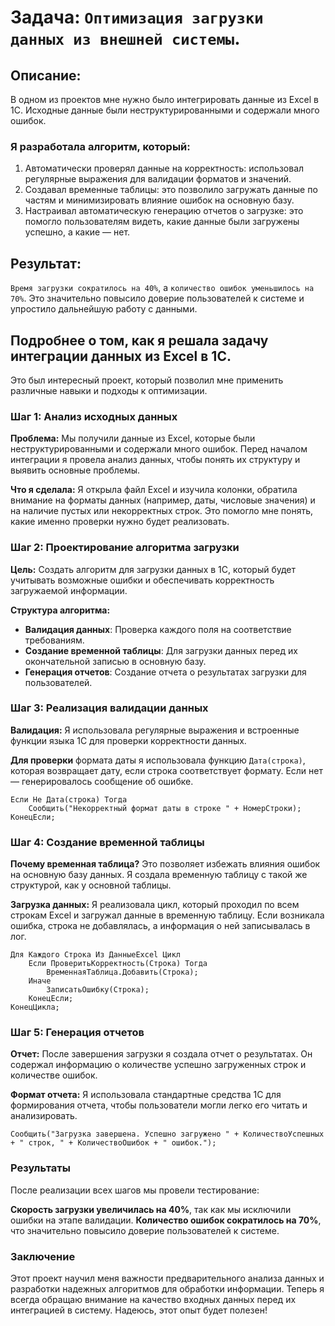# Задача: `Оптимизация загрузки данных из внешней системы`.

## Описание: 
В одном из проектов мне нужно было интегрировать данные из Excel в 1С. Исходные данные были неструктурированными и содержали много ошибок. 
### Я разработала алгоритм, который:
1. Автоматически проверял данные на корректность: использовал регулярные выражения для валидации форматов и значений.
2. Создавал временные таблицы: это позволило загружать данные по частям и минимизировать влияние ошибок на основную базу.
3. Настраивал автоматическую генерацию отчетов о загрузке: это помогло пользователям видеть, какие данные были загружены успешно, а какие — нет.

## Результат: 
`Время загрузки сократилось на 40%`, а `количество ошибок уменьшилось на 70%`. 
Это значительно повысило доверие пользователей к системе и упростило дальнейшую работу с данными.

## Подробнее о том, как я решала задачу интеграции данных из Excel в 1С. 
Это был интересный проект, который позволил мне применить различные навыки и подходы к оптимизации.

### Шаг 1: Анализ исходных данных

**Проблема:** Мы получили данные из Excel, которые были неструктурированными и содержали много ошибок. Перед началом интеграции я провела анализ данных, чтобы понять их структуру и выявить основные проблемы.

**Что я сделала:** Я открыла файл Excel и изучила колонки, обратила внимание на форматы данных (например, даты, числовые значения) и на наличие пустых или некорректных строк. Это помогло мне понять, какие именно проверки нужно будет реализовать.

### Шаг 2: Проектирование алгоритма загрузки

**Цель:** Создать алгоритм для загрузки данных в 1С, который будет учитывать возможные ошибки и обеспечивать корректность загружаемой информации.

**Структура алгоритма:**
  - **Валидация данных**: Проверка каждого поля на соответствие требованиям.
  - **Создание временной таблицы**: Для загрузки данных перед их окончательной записью в основную базу.
  - **Генерация отчетов**: Создание отчета о результатах загрузки для пользователей.

### Шаг 3: Реализация валидации данных

**Валидация:** Я использовала регулярные выражения и встроенные функции языка 1С для проверки корректности данных.

**Для проверки** формата даты я использовала функцию `Дата(строка)`, которая возвращает дату, если строка соответствует формату. Если нет — генерировалось сообщение об ошибке.

```1C
Если Не Дата(строка) Тогда
    Сообщить("Некорректный формат даты в строке " + НомерСтроки);
КонецЕсли;
```

### Шаг 4: Создание временной таблицы

**Почему временная таблица?** Это позволяет избежать влияния ошибок на основную базу данных. Я создала временную таблицу с такой же структурой, как у основной таблицы.

**Загрузка данных:** Я реализовала цикл, который проходил по всем строкам Excel и загружал данные в временную таблицу. Если возникала ошибка, строка не добавлялась, а информация о ней записывалась в лог.

```1C
Для Каждого Строка Из ДанныеExcel Цикл
    Если ПроверитьКорректность(Строка) Тогда
        ВременнаяТаблица.Добавить(Строка);
    Иначе
        ЗаписатьОшибку(Строка);
    КонецЕсли;
КонецЦикла;
```

### Шаг 5: Генерация отчетов

**Отчет:** После завершения загрузки я создала отчет о результатах. Он содержал информацию о количестве успешно загруженных строк и количестве ошибок.

**Формат отчета:** Я использовала стандартные средства 1С для формирования отчета, чтобы пользователи могли легко его читать и анализировать.

```1C
Сообщить("Загрузка завершена. Успешно загружено " + КоличествоУспешных + " строк, " + КоличествоОшибок + " ошибок.");
```

### Результаты

После реализации всех шагов мы провели тестирование:

**Скорость загрузки увеличилась на 40%**, так как мы исключили ошибки на этапе валидации.
**Количество ошибок сократилось на 70%**, что значительно повысило доверие пользователей к системе.

### Заключение

Этот проект научил меня важности предварительного анализа данных и разработки надежных алгоритмов для обработки информации.
Теперь я всегда обращаю внимание на качество входных данных перед их интеграцией в систему. 
Надеюсь, этот опыт будет полезен!
